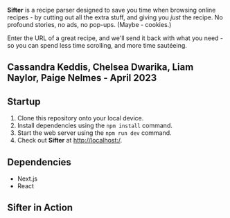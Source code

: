 **Sifter** is a recipe parser designed to save you time when browsing online recipes - by cutting out all the extra stuff, and giving you _just_ the recipe.
No profound stories, no ads, no pop-ups. (Maybe - cookies.)

Enter the URL of a great recipe, and we'll send it back with what you need - so you can spend less time scrolling, and more time sautéeing.

## Cassandra Keddis, Chelsea Dwarika, Liam Naylor, Paige Nelmes - April 2023

## Startup

1. Clone this repository onto your local device.
2. Install dependencies using the `npm install` command.
3. Start the web server using the `npm run dev` command.
4. Check out **Sifter** at <http://localhost:/>.

## Dependencies

- Next.js
- React

## **Sifter** in Action
